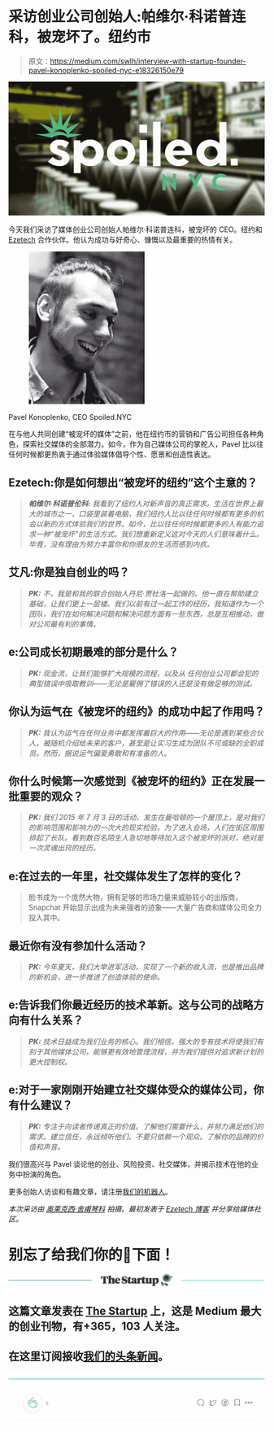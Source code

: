 # 采访创业公司创始人:帕维尔·科诺普连科，被宠坏了。纽约市

> 原文：<https://medium.com/swlh/interview-with-startup-founder-pavel-konoplenko-spoiled-nyc-e18326150e79>

![](img/7fc1b707aa8c722af9175247ef7ed9a5.png)

今天我们采访了媒体创业公司创始人帕维尔·科诺普连科，被宠坏的 CEO。纽约和 [Ezetech](https://eze.tech/) 合作伙伴。他认为成功与好奇心、慷慨以及最重要的热情有关。

![](img/dd37050c741efd0ca8d50ad769046e5d.png)

Pavel Konoplenko, CEO Spoiled.NYC

在与他人共同创建“被宠坏的媒体”之前，他在纽约市的营销和广告公司担任各种角色，探索社交媒体的全部潜力。如今，作为自己媒体公司的掌舵人，Pavel 比以往任何时候都更热衷于通过体验媒体倡导个性、愿景和创造性表达。

## Ezetech:你是如何想出“被宠坏的纽约”这个主意的？

> ***帕维尔·科诺普伦科:*** *我看到了纽约人对新声音的真正需求。生活在世界上最大的城市之一，口袋里装着电脑，我们纽约人比以往任何时候都有更多的机会以新的方式体验我们的世界。如今，比以往任何时候都更多的人有能力追求一种“被宠坏”的生活方式。我们想重新定义这对今天的人们意味着什么。毕竟，没有理由为努力丰富你和你朋友的生活而感到内疚。*

## 艾凡:你是独自创业的吗？

> ***PK:*** *不，我是和我的联合创始人丹尼·贾杜洛一起做的。他一直在帮助建立基础，让我们更上一层楼。我们以前有过一起工作的经历，我知道作为一个团队，我们在如何解决问题和解决问题方面有一些东西，总是互相推动，做对公司最有利的事情。*

## e:公司成长初期最难的部分是什么？

> ***PK:*** *现金流，让我们能够扩大规模的流程，以及从* *任何创业公司都会犯的典型错误中吸取教训——无论是雇佣了错误的人还是没有做足够的测试。*

## 你认为运气在《被宠坏的纽约》的成功中起了作用吗？

> ***PK:*** *我认为运气在任何业务中都发挥着巨大的作用——无论是遇到某些合伙人，被随机介绍给未来的客户，甚至是让实习生成为团队不可或缺的全职成员。然而，据说运气偏爱勇敢和有准备的人。*

## 你什么时候第一次感觉到《被宠坏的纽约》正在发展一批重要的观众？

> ***PK:*** *我们 2015 年 7 月 3 日的活动，发生在曼哈顿的一个屋顶上，是对我们的影响范围和影响力的一次大的现实检验。为了进入会场，人们在街区周围排起了长队。看到数百名陌生人急切地等待加入这个被宠坏的派对，绝对是一次灵魂出窍的经历。*

## e:在过去的一年里，社交媒体发生了怎样的变化？

> 脸书成为一个庞然大物，拥有足够的市场力量来威胁较小的出版商，Snapchat 开始显示出成为未来强者的迹象——大量广告商和媒体公司全力投入其中。

## 最近你有没有参加什么活动？

> ***PK:*** *今年夏天，我们大举进军活动，实现了一个新的收入流，也是推出品牌的新机会，进一步推进了创造体验的使命。*

## e:告诉我们你最近经历的技术革新。这与公司的战略方向有什么关系？

> ***PK:*** *技术日益成为我们业务的核心。我们相信，强大的专有技术将使我们有别于其他媒体公司，能够更有效地管理流程，并为我们提供对追求新计划的更大控制权。*

## e:对于一家刚刚开始建立社交媒体受众的媒体公司，你有什么建议？

> ***PK:*** *专注于向读者传递真正的价值。了解他们需要什么，并努力满足他们的需求。建立信任，永远倾听他们。不要只依赖一个观众。了解你的品牌的价值和声音。*

我们很高兴与 Pavel 谈论他的创业、风险投资、社交媒体，并揭示技术在他的业务中扮演的角色。

更多创始人访谈和有趣文章，请注册[我们的机器人](https://m.me/ezetech?ref=w2236447)。

*本次采访由* [*奥莱克西·舍甫琴科*](https://eze.tech/author/oleksii-shevchenko/) *拍摄。最初发表于* [*Ezetech 博客*](https://eze.tech/blog/interview-media-startup-founder-pavel-konoplenko-spoiled-nyc/) *并分享给媒体社区。*

# 别忘了给我们你的👏下面！

[![](img/308a8d84fb9b2fab43d66c117fcc4bb4.png)](https://medium.com/swlh)

## 这篇文章发表在 [The Startup](https://medium.com/swlh) 上，这是 Medium 最大的创业刊物，有+365，103 人关注。

## 在这里订阅接收[我们的头条新闻](http://growthsupply.com/the-startup-newsletter/)。

[![](img/b0164736ea17a63403e660de5dedf91a.png)](https://medium.com/swlh)![](img/69c91c03767e4af594c17c90a013c380.png)